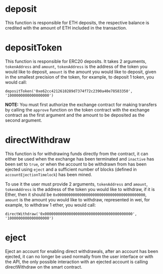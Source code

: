 # deposit

This function is responsible for ETH deposits, the respective balance is credited with the amount of ETH included in the transaction.

# depositToken

This function is responsible for ERC20 deposits. It takes 2 arguments, `tokenAddress` and `amount`, `tokenAddress` is the address of the token you would like to deposit, `amount` is the amount you would like to deposit, given in the smallest precision of the token, for example, to deposit 1 token, you would call:

```
depositToken('0xe62cc4212610289d7374f72c2390a40e78583350', '1000000000000000000')
```

**NOTE:** You must first authorize the exchange contract for making transfers by calling the `approve` function on the token contract with the exchange contract as the first argument and the amount to be deposited as the second argument.

# directWithdraw

This function is for withdrawing funds directly from the contract, it can either be used when the exchange has been terminated and `inactive` has been set to `true`, or when the account to be withdrawn from has been ejected using `eject` and a sufficient number of blocks (defined in `accountEjectionTimelock`) has been mined.

To use it the user must provide 2 arguments, `tokenAddress` and `amount`, `tokenAddress` is the address of the token you would like to withdraw, if it is Ether, then it should be `0x0000000000000000000000000000000000000000`, `amount` is the amount you would like to withdraw, represented in wei, for example, to withdraw 1 ether, you would call:

```
directWithdraw('0x0000000000000000000000000000000000000000', '1000000000000000000')
```

# eject

Eject an account for enabling direct withdrawals, after an account has been ejected, it can no longer be used normally from the user interface or with the API, the only possible interaction with an ejected account is calling directWithdraw on the smart contract.
